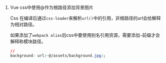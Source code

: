 1. Vue css中使用@作为根路径添加背景图片

   Css 在编译后通过`css-loader`来解析`url()`中的引用，非根路径的url会给解释为相对路径。  

   

   如果添加了`webpack alias`后css中要使用别名引用资源，需要添加`~`前缀才会解释称模块路径。

   ```css
   // 
   background: url(~@/assets/background.jpg);
   ```

   